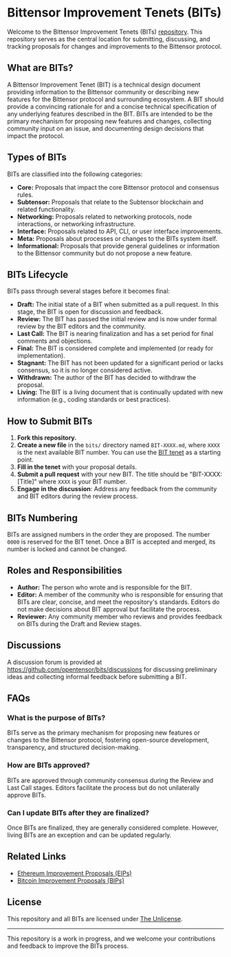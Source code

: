 # Bittensor Improvement Tenets (BITs)

Welcome to the Bittensor Improvement Tenets (BITs)
[repository](https://github.com/opentensor/bits). This repository serves as the central
location for submitting, discussing, and tracking proposals for changes and improvements to the
Bittensor protocol.

## What are BITs?

A Bittensor Improvement Tenet (BIT) is a technical design document providing information to
the Bittensor community or describing new features for the Bittensor protocol and surrounding
ecosystem. A BIT should provide a convincing rationale for and a concise technical
specification of any underlying features described in the BIT. BITs are intended to be the
primary mechanism for proposing new features and changes, collecting community input on an
issue, and documenting design decisions that impact the protocol.

## Types of BITs

BITs are classified into the following categories:

- **Core:** Proposals that impact the core Bittensor protocol and consensus rules.
- **Subtensor:** Proposals that relate to the Subtensor blockchain and related functionality.
- **Networking:** Proposals related to networking protocols, node interactions, or networking
  infrastructure.
- **Interface:** Proposals related to API, CLI, or user interface improvements.
- **Meta:** Proposals about processes or changes to the BITs system itself.
- **Informational:** Proposals that provide general guidelines or information to the Bittensor
  community but do not propose a new feature.

## BITs Lifecycle

BITs pass through several stages before it becomes final:

- **Draft:** The initial state of a BIT when submitted as a pull request. In this stage, the
  BIT is open for discussion and feedback.
- **Review:** The BIT has passed the initial review and is now under formal review by the BIT
  editors and the community.
- **Last Call:** The BIT is nearing finalization and has a set period for final comments and
  objections.
- **Final:** The BIT is considered complete and implemented (or ready for implementation).
- **Stagnant:** The BIT has not been updated for a significant period or lacks consensus, so it
  is no longer considered active.
- **Withdrawn:** The author of the BIT has decided to withdraw the proposal.
- **Living:** The BIT is a living document that is continually updated with new information
  (e.g., coding standards or best practices).

## How to Submit BITs

1. **Fork this repository.**
2. **Create a new file** in the `bits/` directory named `BIT-XXXX.md`, where `XXXX` is the next
   available BIT number. You can use the [BIT tenet](bits/BIT-0000-tenet.md) as a starting
   point.
3. **Fill in the tenet** with your proposal details.
4. **Submit a pull request** with your new BIT. The title should be "BIT-XXXX: [Title]" where
   `XXXX` is your BIT number.
5. **Engage in the discussion**: Address any feedback from the community and BIT editors during
   the review process.

## BITs Numbering

BITs are assigned numbers in the order they are proposed. The number `0000` is reserved for the
BIT tenet. Once a BIT is accepted and merged, its number is locked and cannot be changed.

## Roles and Responsibilities

- **Author:** The person who wrote and is responsible for the BIT.
- **Editor:** A member of the community who is responsible for ensuring that BITs are clear,
  concise, and meet the repository's standards. Editors do not make decisions about BIT
  approval but facilitate the process.
- **Reviewer:** Any community member who reviews and provides feedback on BITs during the Draft
  and Review stages.

## Discussions

A discussion forum is provided at https://github.com/opentensor/bits/discussions for discussing
preliminary ideas and collecting informal feedback before submitting a BIT.

## FAQs

### What is the purpose of BITs?
BITs serve as the primary mechanism for proposing new features or changes to the Bittensor
protocol, fostering open-source development, transparency, and structured decision-making.

### How are BITs approved?
BITs are approved through community consensus during the Review and Last Call stages. Editors
facilitate the process but do not unilaterally approve BITs.

### Can I update BITs after they are finalized?
Once BITs are finalized, they are generally considered complete. However, living BITs are an
exception and can be updated regularly.

## Related Links

- [Ethereum Improvement Proposals (EIPs)](https://eips.ethereum.org/)
- [Bitcoin Improvement Proposals (BIPs)](https://github.com/bitcoin/BIPs)

## License

This repository and all BITs are licensed under [The Unlicense](LICENSE).

---

This repository is a work in progress, and we welcome your contributions and feedback to
improve the BITs process.
